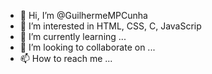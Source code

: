 - 👋 Hi, I’m @GuilhermeMPCunha
- 👀 I’m interested in HTML, CSS, C, JavaScrip
- 🌱 I’m currently learning ...
- 💞️ I’m looking to collaborate on ...
- 📫 How to reach me ...

<!---
GuilhermeMPCunha/GuilhermeMPCunha is a ✨ special ✨ repository because its `README.md` (this file) appears on your GitHub profile.
You can click the Preview link to take a look at your changes.
--->
